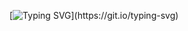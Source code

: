 [![Typing SVG](https://readme-typing-svg.herokuapp.com?font=Lobster&color=%23AE68E9&size=40&multiline=true&lines=Hi+there%2C+I'm+Heechae.)](https://git.io/typing-svg)
